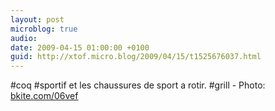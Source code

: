 ```yaml
---
layout: post
microblog: true
audio: 
date: 2009-04-15 01:00:00 +0100
guid: http://xtof.micro.blog/2009/04/15/t1525676037.html
---
```

#coq #sportif et les chaussures de sport a rotir. #grill - Photo: [bkite.com/06vef](http://bkite.com/06vef)

